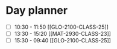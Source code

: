 # Day planner

- [ ] 10:30 - 11:50 [[GLO-2100-CLASS-25]]
- [ ] 13:30 - 15:20 [[MAT-2930-CLASS-23]]
- [ ] 15:30 - 09:40 [[GLO-2100-CLASS-25]]
